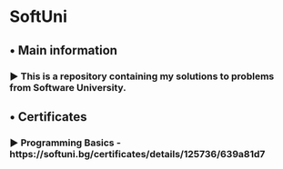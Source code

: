 # SoftUni
<h2>• Main information</h2>
<h3>► This is a repository containing my solutions to problems from Software University.</h3>
<h2>• Certificates</h2>
<h3>► Programming Basics - https://softuni.bg/certificates/details/125736/639a81d7</h3>
